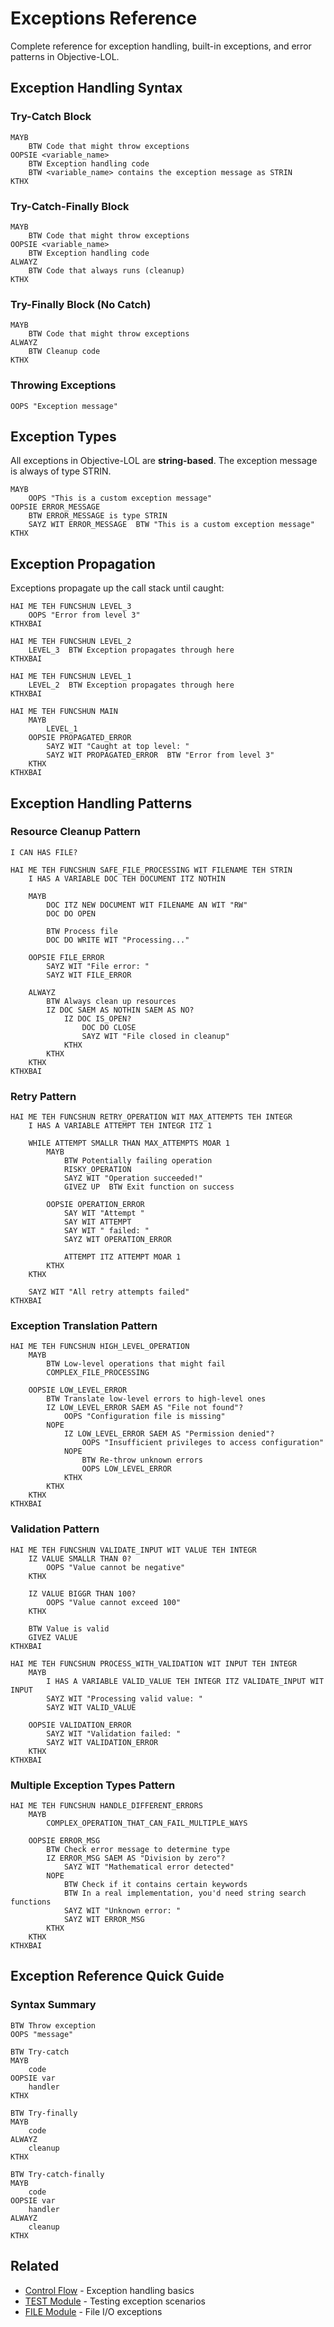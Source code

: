 # Exceptions Reference

Complete reference for exception handling, built-in exceptions, and error patterns in Objective-LOL.

## Exception Handling Syntax

### Try-Catch Block

```lol
MAYB
    BTW Code that might throw exceptions
OOPSIE <variable_name>
    BTW Exception handling code
    BTW <variable_name> contains the exception message as STRIN
KTHX
```

### Try-Catch-Finally Block

```lol
MAYB
    BTW Code that might throw exceptions
OOPSIE <variable_name>
    BTW Exception handling code
ALWAYZ
    BTW Code that always runs (cleanup)
KTHX
```

### Try-Finally Block (No Catch)

```lol
MAYB
    BTW Code that might throw exceptions
ALWAYZ
    BTW Cleanup code
KTHX
```

### Throwing Exceptions

```lol
OOPS "Exception message"
```

## Exception Types

All exceptions in Objective-LOL are **string-based**. The exception message is always of type STRIN.

```lol
MAYB
    OOPS "This is a custom exception message"
OOPSIE ERROR_MESSAGE
    BTW ERROR_MESSAGE is type STRIN
    SAYZ WIT ERROR_MESSAGE  BTW "This is a custom exception message"
KTHX
```

## Exception Propagation

Exceptions propagate up the call stack until caught:

```lol
HAI ME TEH FUNCSHUN LEVEL_3
    OOPS "Error from level 3"
KTHXBAI

HAI ME TEH FUNCSHUN LEVEL_2
    LEVEL_3  BTW Exception propagates through here
KTHXBAI

HAI ME TEH FUNCSHUN LEVEL_1
    LEVEL_2  BTW Exception propagates through here
KTHXBAI

HAI ME TEH FUNCSHUN MAIN
    MAYB
        LEVEL_1
    OOPSIE PROPAGATED_ERROR
        SAYZ WIT "Caught at top level: "
        SAYZ WIT PROPAGATED_ERROR  BTW "Error from level 3"
    KTHX
KTHXBAI
```

## Exception Handling Patterns

### Resource Cleanup Pattern

```lol
I CAN HAS FILE?

HAI ME TEH FUNCSHUN SAFE_FILE_PROCESSING WIT FILENAME TEH STRIN
    I HAS A VARIABLE DOC TEH DOCUMENT ITZ NOTHIN

    MAYB
        DOC ITZ NEW DOCUMENT WIT FILENAME AN WIT "RW"
        DOC DO OPEN

        BTW Process file
        DOC DO WRITE WIT "Processing..."

    OOPSIE FILE_ERROR
        SAYZ WIT "File error: "
        SAYZ WIT FILE_ERROR

    ALWAYZ
        BTW Always clean up resources
        IZ DOC SAEM AS NOTHIN SAEM AS NO?
            IZ DOC IS_OPEN?
                DOC DO CLOSE
                SAYZ WIT "File closed in cleanup"
            KTHX
        KTHX
    KTHX
KTHXBAI
```

### Retry Pattern

```lol
HAI ME TEH FUNCSHUN RETRY_OPERATION WIT MAX_ATTEMPTS TEH INTEGR
    I HAS A VARIABLE ATTEMPT TEH INTEGR ITZ 1

    WHILE ATTEMPT SMALLR THAN MAX_ATTEMPTS MOAR 1
        MAYB
            BTW Potentially failing operation
            RISKY_OPERATION
            SAYZ WIT "Operation succeeded!"
            GIVEZ UP  BTW Exit function on success

        OOPSIE OPERATION_ERROR
            SAY WIT "Attempt "
            SAY WIT ATTEMPT
            SAY WIT " failed: "
            SAYZ WIT OPERATION_ERROR

            ATTEMPT ITZ ATTEMPT MOAR 1
        KTHX
    KTHX

    SAYZ WIT "All retry attempts failed"
KTHXBAI
```

### Exception Translation Pattern

```lol
HAI ME TEH FUNCSHUN HIGH_LEVEL_OPERATION
    MAYB
        BTW Low-level operations that might fail
        COMPLEX_FILE_PROCESSING

    OOPSIE LOW_LEVEL_ERROR
        BTW Translate low-level errors to high-level ones
        IZ LOW_LEVEL_ERROR SAEM AS "File not found"?
            OOPS "Configuration file is missing"
        NOPE
            IZ LOW_LEVEL_ERROR SAEM AS "Permission denied"?
                OOPS "Insufficient privileges to access configuration"
            NOPE
                BTW Re-throw unknown errors
                OOPS LOW_LEVEL_ERROR
            KTHX
        KTHX
    KTHX
KTHXBAI
```

### Validation Pattern

```lol
HAI ME TEH FUNCSHUN VALIDATE_INPUT WIT VALUE TEH INTEGR
    IZ VALUE SMALLR THAN 0?
        OOPS "Value cannot be negative"
    KTHX

    IZ VALUE BIGGR THAN 100?
        OOPS "Value cannot exceed 100"
    KTHX

    BTW Value is valid
    GIVEZ VALUE
KTHXBAI

HAI ME TEH FUNCSHUN PROCESS_WITH_VALIDATION WIT INPUT TEH INTEGR
    MAYB
        I HAS A VARIABLE VALID_VALUE TEH INTEGR ITZ VALIDATE_INPUT WIT INPUT
        SAYZ WIT "Processing valid value: "
        SAYZ WIT VALID_VALUE

    OOPSIE VALIDATION_ERROR
        SAYZ WIT "Validation failed: "
        SAYZ WIT VALIDATION_ERROR
    KTHX
KTHXBAI
```

### Multiple Exception Types Pattern

```lol
HAI ME TEH FUNCSHUN HANDLE_DIFFERENT_ERRORS
    MAYB
        COMPLEX_OPERATION_THAT_CAN_FAIL_MULTIPLE_WAYS

    OOPSIE ERROR_MSG
        BTW Check error message to determine type
        IZ ERROR_MSG SAEM AS "Division by zero"?
            SAYZ WIT "Mathematical error detected"
        NOPE
            BTW Check if it contains certain keywords
            BTW In a real implementation, you'd need string search functions
            SAYZ WIT "Unknown error: "
            SAYZ WIT ERROR_MSG
        KTHX
    KTHX
KTHXBAI
```

## Exception Reference Quick Guide

### Syntax Summary

```lol
BTW Throw exception
OOPS "message"

BTW Try-catch
MAYB
    code
OOPSIE var
    handler
KTHX

BTW Try-finally
MAYB
    code
ALWAYZ
    cleanup
KTHX

BTW Try-catch-finally
MAYB
    code
OOPSIE var
    handler
ALWAYZ
    cleanup
KTHX
```

## Related

- [Control Flow](../language-guide/control-flow.md) - Exception handling basics
- [TEST Module](../standard-library/test.md) - Testing exception scenarios
- [FILE Module](../standard-library/file.md) - File I/O exceptions